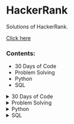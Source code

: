 # HackerRank

Solutions of HackerRank.

[Click here](https://sasank174.github.io/HackerRank/ "link")

### Contents:

- 30 Days of Code
- Problem Solving
- Python
- SQL

<details>
  <summary>30 Days of Code</summary>
  
  ## **30 Days of Code**

| NAME                                            |                                                                  Link                                                                  |
| :---------------------------------------------- | :------------------------------------------------------------------------------------------------------------------------------------: |
| Day_0_Hello,\_World.py                          |             [code](https://github.com/sasank174/HackerRank/blob/main/30%20Days%20of%20Code/Day_0_Hello%2C_World.py "code")             |
| Day_1_Data_Types.py                             |               [code](https://github.com/sasank174/HackerRank/blob/main/30%20Days%20of%20Code/Day_1_Data_Types.py "code")               |
| Day_2_Operators.py                              |               [code](https://github.com/sasank174/HackerRank/blob/main/30%20Days%20of%20Code/Day_2_Operators.py "code")                |
| Day_3_Intro_to_Conditional_Statements.py        |    [code](https://github.com/sasank174/HackerRank/blob/main/30%20Days%20of%20Code/Day_3_Intro_to_Conditional_Statements.py "code")     |
| Day_4_Class_vs_Instance.py                      |           [code](https://github.com/sasank174/HackerRank/blob/main/30%20Days%20of%20Code/Day_4_Class_vs_Instance.py "code")            |
| Day_5_Loops.py                                  |                 [code](https://github.com/sasank174/HackerRank/blob/main/30%20Days%20of%20Code/Day_5_Loops.py "code")                  |
| Day_6_Let's_Review.py                           |              [code](https://github.com/sasank174/HackerRank/blob/main/30%20Days%20of%20Code/Day_6_Let's_Review.py "code")              |
| Day_7_Arrays.py                                 |                 [code](https://github.com/sasank174/HackerRank/blob/main/30%20Days%20of%20Code/Day_7_Arrays.py "code")                 |
| Day_8_Dictionaries_and_Maps.py                  |         [code](https://github.com/sasank174/HackerRank/blob/main/30%20Days%20of%20Code/Day_8_Dictionaries_and_Maps.py "code")          |
| Day_9_Recursion_3.py                            |              [code](https://github.com/sasank174/HackerRank/blob/main/30%20Days%20of%20Code/Day_9_Recursion_3.py "code")               |
| Day_10_Binary_Numbers.py                        |            [code](https://github.com/sasank174/HackerRank/blob/main/30%20Days%20of%20Code/Day_10_Binary_Numbers.py "code")             |
| Day_11_2D_Arrays.py                             |               [code](https://github.com/sasank174/HackerRank/blob/main/30%20Days%20of%20Code/Day_11_2D_Arrays.py "code")               |
| Day_12_Inheritance.py                           |              [code](https://github.com/sasank174/HackerRank/blob/main/30%20Days%20of%20Code/Day_12_Inheritance.py "code")              |
| Day_13_Abstract_Classes.py                      |           [code](https://github.com/sasank174/HackerRank/blob/main/30%20Days%20of%20Code/Day_13_Abstract_Classes.py "code")            |
| Day_14_Scope.py                                 |                 [code](https://github.com/sasank174/HackerRank/blob/main/30%20Days%20of%20Code/Day_14_Scope.py "code")                 |
| Day_15_Linked_List.py                           |              [code](https://github.com/sasank174/HackerRank/blob/main/30%20Days%20of%20Code/Day_15_Linked_List.py "code")              |
| Day_16_Exceptions_String_to_Integer.py          |     [code](https://github.com/sasank174/HackerRank/blob/main/30%20Days%20of%20Code/Day_16_Exceptions_String_to_Integer.py "code")      |
| Day_17_More_Exceptions.py                       |            [code](https://github.com/sasank174/HackerRank/blob/main/30%20Days%20of%20Code/Day_17_More_Exceptions.py "code")            |
| Day_18_Queues_and_Stacks.py                     |           [code](https://github.com/sasank174/HackerRank/blob/main/30%20Days%20of%20Code/Day_18_Queues_and_Stacks.py "code")           |
| Day_19_Interfaces.py                            |              [code](https://github.com/sasank174/HackerRank/blob/main/30%20Days%20of%20Code/Day_19_Interfaces.py "code")               |
| Day_20_Sorting.py                               |                [code](https://github.com/sasank174/HackerRank/blob/main/30%20Days%20of%20Code/Day_20_Sorting.py "code")                |
| Day_21_Generics.cpp                             |               [code](https://github.com/sasank174/HackerRank/blob/main/30%20Days%20of%20Code/Day_21_Generics.cpp "code")               |
| Day_22_Binary_Search_Trees.py                   |          [code](https://github.com/sasank174/HackerRank/blob/main/30%20Days%20of%20Code/Day_22_Binary_Search_Trees.py "code")          |
| Day_23_BST_Level_Order_Traversal.py             |       [code](https://github.com/sasank174/HackerRank/blob/main/30%20Days%20of%20Code/Day_23_BST_Level_Order_Traversal.py "code")       |
| Day_24_More_Linked_Lists.py                     |           [code](https://github.com/sasank174/HackerRank/blob/main/30%20Days%20of%20Code/Day_24_More_Linked_Lists.py "code")           |
| Day_25_Running_Time_and_Complexity.py           |      [code](https://github.com/sasank174/HackerRank/blob/main/30%20Days%20of%20Code/Day_25_Running_Time_and_Complexity.py "code")      |
| Day_26_Nested_Logic.py                          |             [code](https://github.com/sasank174/HackerRank/blob/main/30%20Days%20of%20Code/Day_26_Nested_Logic.py "code")              |
| Day_27_Testing.py                               |                [code](https://github.com/sasank174/HackerRank/blob/main/30%20Days%20of%20Code/Day_27_Testing.py "code")                |
| Day_28_RegEx_Patterns_and_Intro_to_Databases.py | [code](https://github.com/sasank174/HackerRank/blob/main/30%20Days%20of%20Code/Day_28_RegEx_Patterns_and_Intro_to_Databases.py "code") |
| Day_29_Bitwise_AND.py                           |              [code](https://github.com/sasank174/HackerRank/blob/main/30%20Days%20of%20Code/Day_29_Bitwise_AND.py "code")              |

</details>

<details>
  <summary>Problem Solving</summary>
  
  ## **Problem Solving**
  |	NAME	|	Link	|
|	:------------	|	:---------------:	|
|       Solve_Me_First.py   |	[code](https://github.com/sasank174/HackerRank/blob/main/Problem%20Solving/Solve_Me_First.py "code")	|
|       Simple_Array_Sum.py   |	[code](https://github.com/sasank174/HackerRank/blob/main/Problem%20Solving/Simple_Array_Sum.py "code")	|
|       Compare_the_Triplets.py   |	[code](https://github.com/sasank174/HackerRank/blob/main/Problem%20Solving/Compare_the_Triplets.py "code")	|
|       A_Very_Big_Sum.py   |	[code](https://github.com/sasank174/HackerRank/blob/main/Problem%20Solving/A_Very_Big_Sum.py "code")	|
|       Diagonal_Difference.py   |	[code](https://github.com/sasank174/HackerRank/blob/main/Problem%20Solving/Diagonal_Difference.py "code")	|
|       Plus_Minus.py   |	[code](https://github.com/sasank174/HackerRank/blob/main/Problem%20Solving/Plus_Minus.py "code")	|
|       Staircase.py   |	[code](https://github.com/sasank174/HackerRank/blob/main/Problem%20Solving/Staircase.py "code")	|
|       Mini_Max_Sum.py   |	[code](https://github.com/sasank174/HackerRank/blob/main/Problem%20Solving/Mini_Max_Sum.py "code")	|
|       Birthday_Cake_Candles.py   |	[code](https://github.com/sasank174/HackerRank/blob/main/Problem%20Solving/Birthday_Cake_Candles.py "code")	|
|       Time_Conversion.py   |	[code](https://github.com/sasank174/HackerRank/blob/main/Problem%20Solving/Time_Conversion.py "code")	|
|       Grading_Students.py   |	[code](https://github.com/sasank174/HackerRank/blob/main/Problem%20Solving/Grading_Students.py "code")	|
|       Apple_and_Orange.py   |	[code](https://github.com/sasank174/HackerRank/blob/main/Problem%20Solving/Apple_and_Orange.py "code")	|
|       Number_Line_Jumps.py   |	[code](https://github.com/sasank174/HackerRank/blob/main/Problem%20Solving/Number_Line_Jumps.py "code")	|
|       Between_Two_Sets.py   |	[code](https://github.com/sasank174/HackerRank/blob/main/Problem%20Solving/Between_Two_Sets.py "code")	|
|       Subarray_Division.py   |	[code](https://github.com/sasank174/HackerRank/blob/main/Problem%20Solving/Subarray_Division.py "code")	|
|       Divisible_Sum_Pairs.py   |	[code](https://github.com/sasank174/HackerRank/blob/main/Problem%20Solving/Divisible_Sum_Pairs.py "code")	|
|       Breaking_the_Records.py   |	[code](https://github.com/sasank174/HackerRank/blob/main/Problem%20Solving/Breaking_the_Records.py "code")	|
|       Migratory_Birds.py   |	[code](https://github.com/sasank174/HackerRank/blob/main/Problem%20Solving/Migratory_Birds.py "code")	|
|       Day_of_the_Programmer.py   |	[code](https://github.com/sasank174/HackerRank/blob/main/Problem%20Solving/Day_of_the_Programmer.py "code")	|
|       Bill_Division.py   |	[code](https://github.com/sasank174/HackerRank/blob/main/Problem%20Solving/Bill_Division.py "code")	|
|       Sales_by_Match.py   |	[code](https://github.com/sasank174/HackerRank/blob/main/Problem%20Solving/Sales_by_Match.py "code")	|
|       Drawing_Book.py   |	[code](https://github.com/sasank174/HackerRank/blob/main/Problem%20Solving/Drawing_Book.py "code")	|
|       Counting_Valleys.py   |	[code](https://github.com/sasank174/HackerRank/blob/main/Problem%20Solving/Counting_Valleys.py "code")	|
|       Electronics_Shop.py   |	[code](https://github.com/sasank174/HackerRank/blob/main/Problem%20Solving/Electronics_Shop.py "code")	|
|       Cats_and_a_Mouse.py   |	[code](https://github.com/sasank174/HackerRank/blob/main/Problem%20Solving/Cats_and_a_Mouse.py "code")	|
|       Picking_Numbers.py   |	[code](https://github.com/sasank174/HackerRank/blob/main/Problem%20Solving/Picking_Numbers.py "code")	|
|       Climbing_the_Leaderboard.py   |	[code](https://github.com/sasank174/HackerRank/blob/main/Problem%20Solving/Climbing_the_Leaderboard.py "code")	|
|       The_Hurdle_Race.py   |	[code](https://github.com/sasank174/HackerRank/blob/main/Problem%20Solving/The_Hurdle_Race.py "code")	|
|       Designer_PDF_Viewer.py   |	[code](https://github.com/sasank174/HackerRank/blob/main/Problem%20Solving/Designer_PDF_Viewer.py "code")	|
|       Utopian_Tree.py   |	[code](https://github.com/sasank174/HackerRank/blob/main/Problem%20Solving/Utopian_Tree.py "code")	|
|       Angry_Professor.py   |	[code](https://github.com/sasank174/HackerRank/blob/main/Problem%20Solving/Angry_Professor.py "code")	|
|       Beautiful_Days_at_the_Movies.py   |	[code](https://github.com/sasank174/HackerRank/blob/main/Problem%20Solving/Beautiful_Days_at_the_Movies.py "code")	|
|       Sequence_Equation.py   |	[code](https://github.com/sasank174/HackerRank/blob/main/Problem%20Solving/Sequence_Equation.py "code")	|
|       Save_the_Prisoner.py   |	[code](https://github.com/sasank174/HackerRank/blob/main/Problem%20Solving/Save_the_Prisoner.py "code")	|
|       Circular_Array_Rotation.py   |	[code](https://github.com/sasank174/HackerRank/blob/main/Problem%20Solving/Circular_Array_Rotation.py "code")	|
|       Jumping_on_the_Clouds_Revisited.py   |	[code](https://github.com/sasank174/HackerRank/blob/main/Problem%20Solving/Jumping_on_the_Clouds_Revisited.py "code")	|
|       Viral_Advertising.py   |	[code](https://github.com/sasank174/HackerRank/blob/main/Problem%20Solving/Viral_Advertising.py "code")	|
|       Find_Digits.py   |	[code](https://github.com/sasank174/HackerRank/blob/main/Problem%20Solving/Find_Digits.py "code")	|
|       Extra_Long_Factorials.py   |	[code](https://github.com/sasank174/HackerRank/blob/main/Problem%20Solving/Extra_Long_Factorials.py "code")	|
|       Library_Fine.py   |	[code](https://github.com/sasank174/HackerRank/blob/main/Problem%20Solving/Library_Fine.py "code")	|
|       Cut_the_sticks.py   |	[code](https://github.com/sasank174/HackerRank/blob/main/Problem%20Solving/Cut_the_sticks.py "code")	|
|       Non_Divisible_Subset.py   |	[code](https://github.com/sasank174/HackerRank/blob/main/Problem%20Solving/Non_Divisible_Subset.py "code")	|
|       Repeated_String.py   |	[code](https://github.com/sasank174/HackerRank/blob/main/Problem%20Solving/Repeated_String.py "code")	|
|       Forming_a_Magic_Square.py   |	[code](https://github.com/sasank174/HackerRank/blob/main/Problem%20Solving/Forming_a_Magic_Square.py "code")	|
|       Append_and_Delete.py   |	[code](https://github.com/sasank174/HackerRank/blob/main/Problem%20Solving/Append_and_Delete.py "code")	|
</details>

<details>
  <summary>Python</summary>
  
  ## **Python**

| NAME                           |                                                  Link                                                  |
| :----------------------------- | :----------------------------------------------------------------------------------------------------: |
| Arithmetic_Operators.py        |    [code](https://github.com/sasank174/HackerRank/blob/main/Python/Arithmetic_Operators.py "code")     |
| Find_a_string.py               |        [code](https://github.com/sasank174/HackerRank/blob/main/Python/Find_a_string.py "code")        |
| Find_the_Runner_Up_Score!.py   |  [code](https://github.com/sasank174/HackerRank/blob/main/Python/Find_the_Runner_Up_Score!.py "code")  |
| Finding_the_percentage.py      |   [code](https://github.com/sasank174/HackerRank/blob/main/Python/Finding_the_percentage.py "code")    |
| List_Comprehensions.py         |     [code](https://github.com/sasank174/HackerRank/blob/main/Python/List_Comprehensions.py "code")     |
| Lists.py                       |            [code](https://github.com/sasank174/HackerRank/blob/main/Python/Lists.py "code")            |
| Loops.py                       |            [code](https://github.com/sasank174/HackerRank/blob/main/Python/Loops.py "code")            |
| Mutations.py                   |          [code](https://github.com/sasank174/HackerRank/blob/main/Python/Mutations.py "code")          |
| Nested_Lists.py                |        [code](https://github.com/sasank174/HackerRank/blob/main/Python/Nested_Lists.py "code")         |
| Print_Function.py              |       [code](https://github.com/sasank174/HackerRank/blob/main/Python/Print_Function.py "code")        |
| Python_Division.py             |       [code](https://github.com/sasank174/HackerRank/blob/main/Python/Python_Division.py "code")       |
| Python_If-Else.py              |       [code](https://github.com/sasank174/HackerRank/blob/main/Python/Python_If-Else.py "code")        |
| Say_Hello_World_With_Python.py | [code](https://github.com/sasank174/HackerRank/blob/main/Python/Say_Hello_World_With_Python.py "code") |
| String_Split_and_Join.py       |    [code](https://github.com/sasank174/HackerRank/blob/main/Python/String_Split_and_Join.py "code")    |
| String_Validators.py           |      [code](https://github.com/sasank174/HackerRank/blob/main/Python/String_Validators.py "code")      |
| sWAP_cASE.py                   |          [code](https://github.com/sasank174/HackerRank/blob/main/Python/sWAP_cASE.py "code")          |
| Text_Alignment.py              |       [code](https://github.com/sasank174/HackerRank/blob/main/Python/Text_Alignment.py "code")        |
| Text_Wrap.py                   |          [code](https://github.com/sasank174/HackerRank/blob/main/Python/Text_Wrap.py "code")          |
| Tuples.py                      |           [code](https://github.com/sasank174/HackerRank/blob/main/Python/Tuples.py "code")            |
| What's_Your_Name.py            |      [code](https://github.com/sasank174/HackerRank/blob/main/Python/What's_Your_Name.py "code")       |
| Write_a_function.py            |      [code](https://github.com/sasank174/HackerRank/blob/main/Python/Write_a_function.py "code")       |
| The_Minion_Game.py             |       [code](https://github.com/sasank174/HackerRank/blob/main/Python/The_Minion_Game.py "code")       |
| String_Formatting.py           |      [code](https://github.com/sasank174/HackerRank/blob/main/Python/String_Formatting.py "code")      |
| Merge_the_Tools!.py            |      [code](https://github.com/sasank174/HackerRank/blob/main/Python/Merge_the_Tools!.py "code")       |
| itertools.product().py         |    [code](<https://github.com/sasank174/HackerRank/blob/main/Python/itertools.product().py> "code")    |
| itertools.permutations().py    | [code](<https://github.com/sasank174/HackerRank/blob/main/Python/itertools.permutations().py> "code")  |
| itertools.combinations().py    | [code](<https://github.com/sasank174/HackerRank/blob/main/Python/itertools.combinations().py> "code")  |
| Designer_Door_Mat.py           |      [code](https://github.com/sasank174/HackerRank/blob/main/Python/Designer_Door_Mat.py "code")      |
| Compress_the_String!.py        |    [code](https://github.com/sasank174/HackerRank/blob/main/Python/Compress_the_String!.py "code")     |
| Capitalize!.py                 |         [code](https://github.com/sasank174/HackerRank/blob/main/Python/Capitalize!.py "code")         |
| Alphabet_Rangoli.py            |      [code](https://github.com/sasank174/HackerRank/blob/main/Python/Alphabet_Rangoli.py "code")       |

</details>



<details>
  <summary>SQL</summary>
  
  ## **SQL**

| NAME                           |                                                  Link                                                  |
| :----------------------------- | :----------------------------------------------------------------------------------------------------: |
| Revising_the_Select_Query_I.sql        |    [code](https://github.com/sasank174/HackerRank/blob/main/SQL/Revising_the_Select_Query_I.sql.py "code")     |
| Revising_the_Select_Query_II.sql               |        [code](https://github.com/sasank174/HackerRank/blob/main/Python/Revising_the_Select_Query_II.sql "code")        |
| Select_All.sql               |        [code](https://github.com/sasank174/HackerRank/blob/main/Python/Select_All.sql "code")        |
| Select_By_ID.sql               |        [code](https://github.com/sasank174/HackerRank/blob/main/Python/Select_By_ID.sql "code")        |
| Japanese_Cities_Attributes.sql               |        [code](https://github.com/sasank174/HackerRank/blob/main/Python/Japanese_Cities_Attributes.sql "code")        |
| Japanese_Cities_Names.sql               |        [code](https://github.com/sasank174/HackerRank/blob/main/Python/Japanese_Cities_Names.sql "code")        |
| Weather_Observation_Station_1.sql               |        [code](https://github.com/sasank174/HackerRank/blob/main/Python/Weather_Observation_Station_1.sql "code")        |
| Weather_Observation_Station_3.sql               |        [code](https://github.com/sasank174/HackerRank/blob/main/Python/Weather_Observation_Station_3.sql "code")        |
| Weather_Observation_Station_4.sql               |        [code](https://github.com/sasank174/HackerRank/blob/main/Python/Weather_Observation_Station_4.sql "code")        |
| Weather_Observation_Station_5.sql               |        [code](https://github.com/sasank174/HackerRank/blob/main/Python/Weather_Observation_Station_5.sql "code")        |
| Weather_Observation_Station_6.sql               |        [code](https://github.com/sasank174/HackerRank/blob/main/Python/Weather_Observation_Station_6.sql "code")        |
| Weather_Observation_Station_7.sql               |        [code](https://github.com/sasank174/HackerRank/blob/main/Python/Weather_Observation_Station_7.sql "code")        |
| Weather_Observation_Station_8.sql               |        [code](https://github.com/sasank174/HackerRank/blob/main/Python/Weather_Observation_Station_8.sql "code")        |
| Weather_Observation_Station_9.sql               |        [code](https://github.com/sasank174/HackerRank/blob/main/Python/Weather_Observation_Station_9.sql "code")        |
| Weather_Observation_Station_10.sql               |        [code](https://github.com/sasank174/HackerRank/blob/main/Python/Weather_Observation_Station_10.sql "code")        |
| Weather_Observation_Station_11.sql               |        [code](https://github.com/sasank174/HackerRank/blob/main/Python/Weather_Observation_Station_11.sql "code")        |
| Higher_Than_75_Marks.sql               |        [code](https://github.com/sasank174/HackerRank/blob/main/Python/Higher_Than_75_Marks.sql "code")        |
| Employee_Names.sql               |        [code](https://github.com/sasank174/HackerRank/blob/main/Python/Employee_Names.sql "code")        |
| Employee_Salaries.sql               |        [code](https://github.com/sasank174/HackerRank/blob/main/Python/Employee_Salaries.sql "code")        |
| Weather_Observation_Station_20.sql               |        [code](https://github.com/sasank174/HackerRank/blob/main/Python/Weather_Observation_Station_20.sql "code")        |
| Weather_Observation_Station_2.sql               |        [code](https://github.com/sasank174/HackerRank/blob/main/Python/Weather_Observation_Station_2.sql "code")        |
| Weather_Observation_Station_13.sql               |        [code](https://github.com/sasank174/HackerRank/blob/main/Python/Weather_Observation_Station_13.sql "code")        |
| Weather_Observation_Station_14.sql               |        [code](https://github.com/sasank174/HackerRank/blob/main/Python/Weather_Observation_Station_14.sql "code")        |
| Weather_Observation_Station_15.sql               |        [code](https://github.com/sasank174/HackerRank/blob/main/Python/Weather_Observation_Station_15.sql "code")        |
| Weather_Observation_Station_16.sql               |        [code](https://github.com/sasank174/HackerRank/blob/main/Python/Weather_Observation_Station_16.sql "code")        |
| Weather_Observation_Station_17.sql               |        [code](https://github.com/sasank174/HackerRank/blob/main/Python/Weather_Observation_Station_17.sql "code")        |
| Weather_Observation_Station_18.sql               |        [code](https://github.com/sasank174/HackerRank/blob/main/Python/Weather_Observation_Station_18.sql "code")        |
| Weather_Observation_Station_19.sql               |        [code](https://github.com/sasank174/HackerRank/blob/main/Python/Weather_Observation_Station_19.sql "code")        |
| The_Report.sql               |        [code](https://github.com/sasank174/HackerRank/blob/main/Python/The_Report.sql "code")        |


</details>